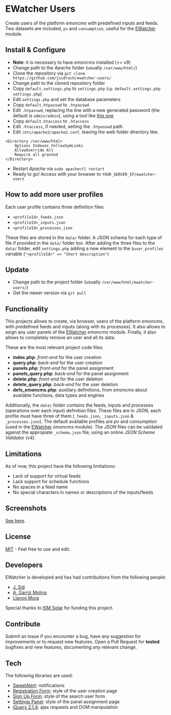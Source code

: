 # EWatcher Users

Create users of the platform *emoncms* with predefined inputs and feeds.
Two datasets are included, `pv` and `consumption`, useful for the [EWatcher](https://github.com/jsidrach/ewatcher) module.

Install & Configure
-------------------
* **Note**: it is necessary to have *emoncms* installed (>= v9)
* Change path to the *Apache* folder (usually `/var/www/html/`)
* Clone the repository via `git clone https://github.com/jsidrach/ewatcher-users/`
* Change path to the cloned repository folder
* Copy `default.settings.php` to `settings.php` (`cp default.settings.php settings.php`)
* Edit `settings.php` and set the database parameters
* Copy `default.htpasswd` to `.htpasswd`
* Edit `.htpasswd`, replacing the line with a new generated password (the default is `admin/admin`), using a tool like [this one](http://www.htaccesstools.com/htpasswd-generator/)
* Copy `default.htaccess` to `.htaccess`
* Edit `.htaccess`, if needed, setting the `.htpasswd` path
* Edit `/etc/apache2/apache2.conf`, leaving the web folder directory like:

~~~~
<Directory /var/www/html>
    Options Indexes FollowSymLinks
    AllowOverride All
    Require all granted
</Directory>
~~~~

* Restart *Apache* via `sudo apachectl restart`
* Ready to go! Access with your browser to `YOUR_SERVER_IP/ewatcher-users`

How to add more user profiles
-----------------------------
Each user profile contains three definition files:

* `<profileId>_feeds.json`
* `<profileId>_inputs.json`
* `<profileId>_processes.json`

These files are stored in the `data/` folder.
A *JSON* schema for each type of file if provided in the `data/` folder too.
After adding the three files to the `data/` folder, edit `settings.php` adding a new element to the `$user_profiles` variable (`"<profileId>" => "Short description"`)

Update
------
* Change path to the project folder (usually `/var/www/html/ewatcher-users/`)
* Get the newer version via `git pull`

Functionality
-------------
This projects allows to create, via browser, users of the platform *emoncms*, with predefined feeds and inputs (along with its processes).
It also allows to asign any user panels of the [EWatcher](https://github.com/jsidrach/ewatcher) *emoncms* module.
Finally, it also allows to completely remove an user and all its data.

These are the most relevant project code files:

* **index.php**: *front-end* for the user creation
* **query.php**: *back-end* for the user creation
* **panels.php**: *front-end* for the panel assignment
* **panels_query.php**: *back-end* for the panel assignment
* **delete.php**: *front-end* for the user deletion
* **delete_query.php**: *back-end* for the user deletion
* **defs_emoncms.php**: auxiliary definitions, from *emoncms* about available functions, data types and engines

Additionally, the `data\` folder contains the feeds, inputs and processes (operations over each input) definition files.
These files are in *JSON*, each profile must have three of them (`_feeds.json`, `_inputs.json` & `_processes.json`).
The default available profiles are *pv* and *consumption* (used in the [EWatcher](https://github.com/jsidrach/ewatcher) *emoncms* module).
The *JSON* files can be validated against the appropiate `_schema.json` file, using an online *JSON Scheme Validator (v4)*.

Limitations
-----------
As of now, this project have the following limitations:

* Lack of support for virtual feeds
* Lack support for schedule functions
* No spaces in a feed name
* No special characters in names or descriptions of the inputs/feeds

Screenshots
-----------
[See here](screenshots/).

License
-------
[MIT](LICENSE) - Feel free to use and edit.

Developers
----------
EWatcher is developed and has had contributions from the following people:

* [J. Sid](https://github.com/jsidrach)
* [A. Garriz Molina](alejandro.garrizmolina@gmail.com)
* [Llanos Mora](https://sites.google.com/site/llanosmora/home)

Special thanks to [ISM Solar](http://www.ismsolar.com/) for funding this project.

Contribute
----------
Submit an Issue if you encounter a bug, have any suggestion for improvements or to request new features.
Open a Pull Request for **tested** bugfixes and new features, documenting any relevant change.

Tech
----
The following libraries are used:

* [SweetAlert](http://t4t5.github.io/sweetalert/): notifications
* [Registration Form](http://www.cssflow.com/snippets/registration-form): style of the user creation page
* [Sign Up Form](http://www.cssflow.com/snippets/sign-up-form): style of the search user form
* [Settings Panel](http://www.cssflow.com/snippets/settings-panel): style of the panel assignment page
* [jQuery 2.1.4](https://jquery.com): ajax requests and DOM manipulation
